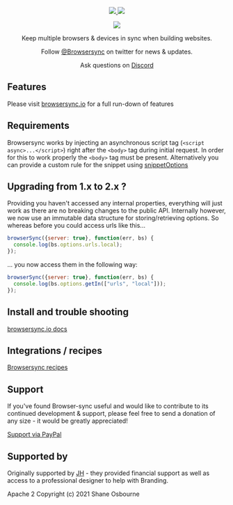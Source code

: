 <p align="center">
<a href="https://www.npmjs.com/package/browser-sync" title="NPM version">
 <img src="https://img.shields.io/npm/v/browser-sync.svg?style=flat-square" />
</a>
<a href="https://www.npmjs.com/package/browser-sync">
 <img src="https://img.shields.io/npm/dm/browser-sync.svg?style=flat-square" />
</a>
</p>
<p align="center"><a href="https://www.browsersync.io"><img src="https://raw.githubusercontent.com/BrowserSync/browsersync.github.io/master/public/img/logo-gh.png" /></a></p>
<p align="center">Keep multiple browsers & devices in sync when building websites.</p>
<p align="center">Follow <a href="https://twitter.com/browsersync">@Browsersync</a> on twitter for news & updates.</p>
<p align="center">Ask questions on <a href="https://discord.gg/2d2xUThp">Discord</a></p>

## Features

Please visit [browsersync.io](https://browsersync.io) for a full run-down of features

## Requirements

Browsersync works by injecting an asynchronous script tag (`<script async>...</script>`) right after the `<body>` tag
during initial request. In order for this to work properly the `<body>` tag must be present. Alternatively you
can provide a custom rule for the snippet using [snippetOptions](https://www.browsersync.io/docs/options/#option-snippetOptions)

## Upgrading from 1.x to 2.x ?
Providing you haven't accessed any internal properties, everything will just work as
there are no breaking changes to the public API. Internally however, we now use an
immutable data structure for storing/retrieving options. So whereas before you could access urls like this...

```js
browserSync({server: true}, function(err, bs) {
  console.log(bs.options.urls.local);
});
```

... you now access them in the following way:

```js
browserSync({server: true}, function(err, bs) {
  console.log(bs.options.getIn(["urls", "local"]));
});
```

## Install and trouble shooting

[browsersync.io docs](https://browsersync.io)

## Integrations / recipes

[Browsersync recipes](https://github.com/Browsersync/recipes)


## Support

If you've found Browser-sync useful and would like to contribute to its continued development & support, please feel free to send a donation of any size - it would be greatly appreciated!

[Support via PayPal](https://www.paypal.com/cgi-bin/webscr?cmd=_donations&business=shakyshane%40gmail%2ecom&lc=US&item_name=browser%2dsync)

## Supported by

Originally supported by [JH](https://www.wearejh.com) - they provided financial support as well as access to a professional designer to help with Branding.

Apache 2
Copyright (c) 2021 Shane Osbourne
